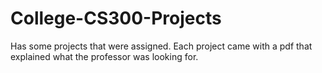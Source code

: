 # College-CS300-Projects
Has some projects that were assigned. Each project came with a pdf that explained what the professor was looking for. 

